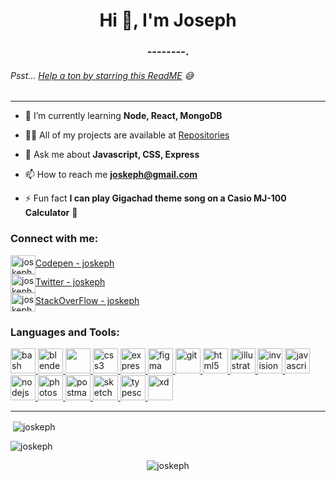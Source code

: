 <h1 align="center">Hi 👋, I'm Joseph</h1>
<h3 align="center">--------.</h3>

<h6><em>Psst... </em><a href="http://github.com/joskeph/joskeph">Help a ton by starring this ReadME</a> 😅</h6>


<hr>

- 🌱 I’m currently learning **Node, React, MongoDB**

- 👨‍💻 All of my projects are available at
[Repositories](https://github.com/joskeph?tab=repositories)

- 💬 Ask me about **Javascript, CSS, Express**

- 📫 How to reach me **joskeph@gmail.com**

- ⚡ Fun fact **I can play Gigachad theme song on a Casio MJ-100 Calculator** 🤩

<h3 align="left">Connect with me:</h3>
<p align="left">
    <a href="https://codepen.io/joskeph" target="blank"><img align="center"
            src="https://cdn.cdnlogo.com/logos/c/77/codepen-icon.svg"
            alt="joskeph" height="30" width="40" />Codepen - joskeph</a><br>
    <a href="https://twitter.com/joskeph" target="blank"><img align="center"
            src="https://cdn.cdnlogo.com/logos/t/45/twitter.svg"
            alt="joskeph" height="30" width="40" />Twitter - joskeph</a><br>
    <a href="https://stackoverflow.com/users/joskeph" target="blank"><img align="center"
            src="https://cdn.cdnlogo.com/logos/s/63/stack-overflow.svg"
              alt="joskeph" height="30" width="40" />StackOverFlow - joskeph</a>
</p>

<h3 align="left">Languages and Tools:</h3>
<p align="left"> <a href="https://www.gnu.org/software/bash/" target="_blank" rel="noreferrer"> <img
            src="https://www.vectorlogo.zone/logos/gnu_bash/gnu_bash-icon.svg" alt="bash" width="40" height="40" /> </a>
    <a href="https://www.blender.org/" target="_blank" rel="noreferrer"> <img
            src="https://download.blender.org/branding/community/blender_community_badge_white.svg" alt="blender"
            width="40" height="40" /> </a> <a href="https://getbootstrap.com" target="_blank" rel="noreferrer"> <img
            src="https://cdn.jsdelivr.net/gh/devicons/devicon/icons/bootstrap/bootstrap-original-wordmark.svg"
            width="40" height="40" />
    </a> <a href="https://www.w3schools.com/css/" target="_blank" rel="noreferrer"> <img
            src="https://cdn.jsdelivr.net/gh/devicons/devicon/icons/css3/css3-original.svg"
            alt="css3" width="40" height="40" /> </a> <a href="https://expressjs.com" target="_blank" rel="noreferrer">
        <img src="https://encrypted-tbn0.gstatic.com/images?q=tbn:ANd9GcS8aBF0M3m7Vpv5mqUNg9lI8kBHO7ciVIzS0ocCgaJgX2RuFTylhxQh5icCurZpKcLigw&usqp=CAU" height
            alt="express" width="40" height="40" /> </a> <a href="https://www.figma.com/" target="_blank"
        rel="noreferrer"> <img src="https://www.vectorlogo.zone/logos/figma/figma-icon.svg" alt="figma" width="40"
            height="40" /> </a> <a href="https://git-scm.com/" target="_blank" rel="noreferrer"> <img
            src="https://www.vectorlogo.zone/logos/git-scm/git-scm-icon.svg" alt="git" width="40" height="40" /> </a> <a
        href="https://www.w3.org/html/" target="_blank" rel="noreferrer"> <img
            src="https://cdn.jsdelivr.net/gh/devicons/devicon/icons/html5/html5-original.svg"
            alt="html5" width="40" height="40" /> </a> <a href="https://www.adobe.com/in/products/illustrator.html"
        target="_blank" rel="noreferrer"> <img
            src="https://www.vectorlogo.zone/logos/adobe_illustrator/adobe_illustrator-icon.svg" alt="illustrator"
            width="40" height="40" /> </a> <a href="https://www.invisionapp.com/" target="_blank" rel="noreferrer"> <img
            src="https://www.vectorlogo.zone/logos/invisionapp/invisionapp-icon.svg" alt="invision" width="40"
            height="40" /> </a> <a href="https://developer.mozilla.org/en-US/docs/Web/JavaScript" target="_blank"
        rel="noreferrer"> <img
            src="https://cdn.jsdelivr.net/gh/devicons/devicon/icons/javascript/javascript-original.svg"
            alt="javascript" width="40" height="40" /> </a> <a href="https://nodejs.org" target="_blank"
        rel="noreferrer"> <img
            src="https://cdn.jsdelivr.net/gh/devicons/devicon/icons/nodejs/nodejs-original.svg"
            alt="nodejs" width="40" height="40" /> </a> <a href="https://www.photoshop.com/en" target="_blank"
        rel="noreferrer"> <img
            src="https://cdn.jsdelivr.net/gh/devicons/devicon/icons/photoshop/photoshop-line.svg"
            alt="photoshop" width="40" height="40" /> </a> <a href="https://postman.com" target="_blank"
        rel="noreferrer"> <img src="https://www.vectorlogo.zone/logos/getpostman/getpostman-icon.svg" alt="postman"
            width="40" height="40" /> </a> <a href="https://www.sketch.com/" target="_blank" rel="noreferrer"> <img
            src="https://www.vectorlogo.zone/logos/sketchapp/sketchapp-icon.svg" alt="sketch" width="40" height="40" />
    </a> <a href="https://www.typescriptlang.org/" target="_blank" rel="noreferrer"> <img
            src="https://cdn.jsdelivr.net/gh/devicons/devicon/icons/typescript/typescript-original.svg"
            alt="typescript" width="40" height="40" /> </a> <a href="https://www.adobe.com/products/xd.html"
        target="_blank" rel="noreferrer"> <img src="https://cdn.worldvectorlogo.com/logos/adobe-xd.svg" alt="xd"
            width="40" height="40" /> </a> </p>
<hr>
<p>&nbsp;<img align="center"
        src="https://github-readme-stats.vercel.app/api?username=joskeph&show_icons=true&locale=en" alt="joskeph" />
</p>

<p><img align="center" src="https://github-readme-streak-stats.herokuapp.com/?user=joskeph&" alt="joskeph" /></p>

<p align="center"> <img src="https://komarev.com/ghpvc/?username=joskeph&label=Profile%20views&color=0e75b6&style=flat"
        alt="joskeph" /> </p>
